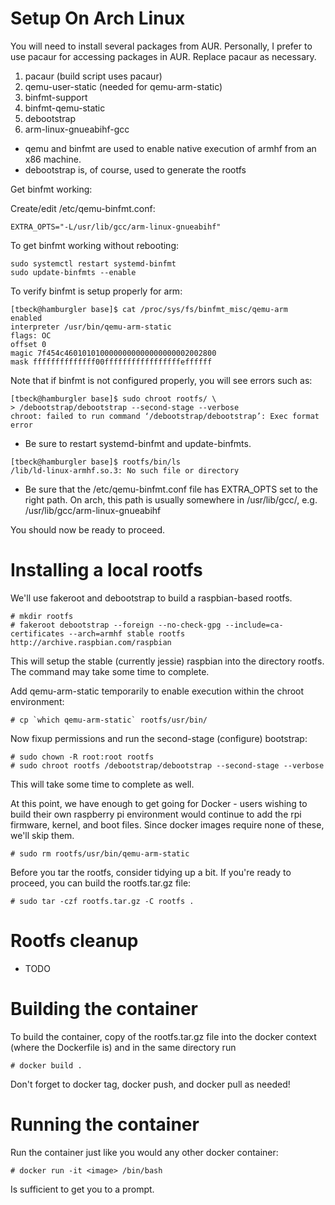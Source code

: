 Setup On Arch Linux
===================

You will need to install several packages from AUR. Personally, I prefer to use
pacaur for accessing packages in AUR. Replace pacaur as necessary.

1. pacaur (build script uses pacaur)
2. qemu-user-static (needed for qemu-arm-static)
3. binfmt-support
4. binfmt-qemu-static
5. debootstrap
6. arm-linux-gnueabihf-gcc

* qemu and binfmt are used to enable native execution of armhf from an x86 machine.
* debootstrap is, of course, used to generate the rootfs

Get binfmt working:

Create/edit /etc/qemu-binfmt.conf:

```console
EXTRA_OPTS="-L/usr/lib/gcc/arm-linux-gnueabihf"
```

To get binfmt working without rebooting:

```console
sudo systemctl restart systemd-binfmt
sudo update-binfmts --enable
```

To verify binfmt is setup properly for arm:

```console
[tbeck@hamburgler base]$ cat /proc/sys/fs/binfmt_misc/qemu-arm
enabled
interpreter /usr/bin/qemu-arm-static
flags: OC
offset 0
magic 7f454c4601010100000000000000000002002800
mask ffffffffffffff00fffffffffffffffffeffffff
```

Note that if binfmt is not configured properly, you will see errors such as:

```console
[tbeck@hamburgler base]$ sudo chroot rootfs/ \
> /debootstrap/debootstrap --second-stage --verbose
chroot: failed to run command ‘/debootstrap/debootstrap’: Exec format error
```

* Be sure to restart systemd-binfmt and update-binfmts.

```console
[tbeck@hamburgler base]$ rootfs/bin/ls
/lib/ld-linux-armhf.so.3: No such file or directory
```

* Be sure that the /etc/qemu-binfmt.conf file has EXTRA_OPTS set to the right path. On arch, this path is usually somewhere in /usr/lib/gcc/<tuplet>, e.g. /usr/lib/gcc/arm-linux-gnueabihf

You should now be ready to proceed.

# Installing a local rootfs

We'll use fakeroot and debootstrap to build a raspbian-based rootfs.

```console
# mkdir rootfs
# fakeroot debootstrap --foreign --no-check-gpg --include=ca-certificates --arch=armhf stable rootfs http://archive.raspbian.com/raspbian
```

This will setup the stable (currently jessie) raspbian into the directory rootfs. The command may take some time to complete.

Add qemu-arm-static temporarily to enable execution within the chroot environment:

```console
# cp `which qemu-arm-static` rootfs/usr/bin/
```

Now fixup permissions and run the second-stage (configure) bootstrap:

```console
# sudo chown -R root:root rootfs
# sudo chroot rootfs /debootstrap/debootstrap --second-stage --verbose
```

This will take some time to complete as well.

At this point, we have enough to get going for Docker - users wishing to build their own raspberry pi environment would continue to add the rpi firmware, kernel, and boot files. Since docker images require none of these, we'll skip them.

```console
# sudo rm rootfs/usr/bin/qemu-arm-static
```

Before you tar the rootfs, consider tidying up a bit. If you're ready to proceed, you can build the rootfs.tar.gz file:

```console
# sudo tar -czf rootfs.tar.gz -C rootfs .
```

Rootfs cleanup
==============

* TODO


Building the container
======================

To build the container, copy of the rootfs.tar.gz file into the docker context (where the Dockerfile is) and in the same directory run

```console
# docker build .
```

Don't forget to docker tag, docker push, and docker pull as needed!

Running the container
=====================

Run the container just like you would any other docker container:

```console
# docker run -it <image> /bin/bash
```

Is sufficient to get you to a prompt.

